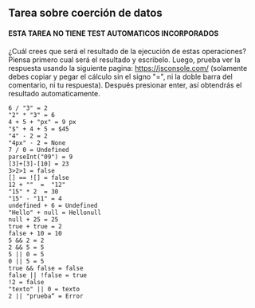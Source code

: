 ## Tarea sobre coerción de datos

#### ESTA TAREA NO TIENE TEST AUTOMATICOS INCORPORADOS

¿Cuál crees que será el resultado de la ejecución de estas operaciones? Piensa primero cual será el resultado y escribelo. 
Luego, prueba ver la respuesta usando la siguiente pagina: https://jsconsole.com/ (solamente debes copiar y pegar el cálculo sin el signo "=", 
ni la doble barra del comentario, ni tu respuesta). Después presionar enter, así obtendrás el resultado automaticamente.

```
6 / "3" = 2
"2" * "3" = 6
4 + 5 + "px" = 9 px
"$" + 4 + 5 = $45
"4" - 2 = 2
"4px" - 2 = None
7 / 0 = Undefined
parseInt("09") = 9
[3]+[3]-[10] = 23
3>2>1 = false
[] == ![] = false
12 + ""  =  "12"
"15" * 2  = 30
"15" - "11" = 4
undefined + 6 = Undefined
"Hello" + null = Hellonull
null + 25 = 25   
true + true = 2
false + 10 = 10
5 && 2 = 2
2 && 5 = 5
5 || 0 = 5
0 || 5 = 5
true && false = false
false || !false = true
!2 = false
"texto" || 0 = texto
2 || "prueba“ = Error
```
